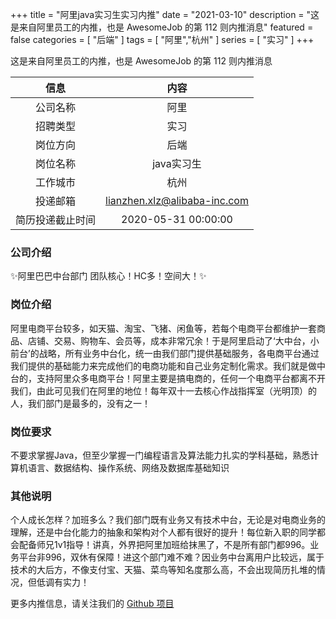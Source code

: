 +++
title = "阿里java实习生实习内推"
date = "2021-03-10"
description = "这是来自阿里员工的内推，也是 AwesomeJob 的第 112 则内推消息"
featured = false
categories = [
    "后端"
]
tags = [
    "阿里","杭州"
]
series = [
    "实习"
]
+++

这是来自阿里员工的内推，也是 AwesomeJob 的第 112 则内推消息
<!--more-->

| 信息 | 内容 |
| :-----:| :----: |
| 公司名称 | 阿里 |
| 招聘类型 | 实习 |
| 岗位方向 | 后端 |
| 岗位名称 | java实习生 |
| 工作城市 | 杭州 |
| 投递邮箱 | lianzhen.xlz@alibaba-inc.com |
| 简历投递截止时间 | 2020-05-31 00:00:00 |

### 公司介绍

✨阿里巴巴中台部门 团队核心！HC多！空间大！✨

### 岗位介绍

阿里电商平台较多，如天猫、淘宝、飞猪、闲鱼等，若每个电商平台都维护一套商品、店铺、交易、购物车、会员等，成本非常冗余！于是阿里启动了‘大中台，小前台’的战略，所有业务中台化，统一由我们部门提供基础服务，各电商平台通过我们提供的基础能力来完成他们的电商功能和自己业务定制化需求。我们就是做中台的，支持阿里众多电商平台！阿里主要是搞电商的，任何一个电商平台都离不开我们，由此可见我们在阿里的地位！每年双十一去核心作战指挥室（光明顶）的人，我们部门是最多的，没有之一！

### 岗位要求

不要求掌握Java，但至少掌握一门编程语言及算法能力扎实的学科基础，熟悉计算机语言、数据结构、操作系统、网络及数据库基础知识

### 其他说明

个人成长怎样？加班多么？我们部门既有业务又有技术中台，无论是对电商业务的理解，还是中台化能力的抽象和架构对个人都有很好的提升！每位新入职的同学都会配备师兄1v1指导！讲真，外界把阿里加班给抹黑了，不是所有部门都996。业务平台非996，双休有保障！进这个部门难不难？因业务中台离用户比较远，属于技术的大后方，不像支付宝、天猫、菜鸟等知名度那么高，不会出现简历扎堆的情况，但低调有实力！

更多内推信息，请关注我们的 [Github 项目](https://github.com/Dikea/AwesomeJob)

